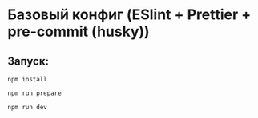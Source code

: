 # Базовый конфиг (ESlint + Prettier + pre-commit (husky))

## Запуск:

```
npm install

npm run prepare

npm run dev
```
